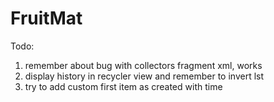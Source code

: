 # FruitMat

Todo:
1. remember about bug with collectors fragment xml, works
2. display history in recycler view and remember to invert lst
3. try to add custom first item as created with time

